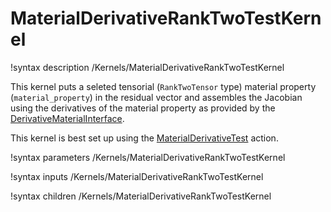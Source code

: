 # MaterialDerivativeRankTwoTestKernel

!syntax description /Kernels/MaterialDerivativeRankTwoTestKernel

This kernel puts a seleted tensorial (`RankTwoTensor` type) material property (`material_property`) in the residual vector
and assembles the Jacobian using the derivatives of the material property as provided by the
[DerivativeMaterialInterface](/DerivativeMaterialInterface.md).

This kernel is best set up using the [MaterialDerivativeTest](/MaterialDerivativeTestAction.md) action.

!syntax parameters /Kernels/MaterialDerivativeRankTwoTestKernel

!syntax inputs /Kernels/MaterialDerivativeRankTwoTestKernel

!syntax children /Kernels/MaterialDerivativeRankTwoTestKernel
